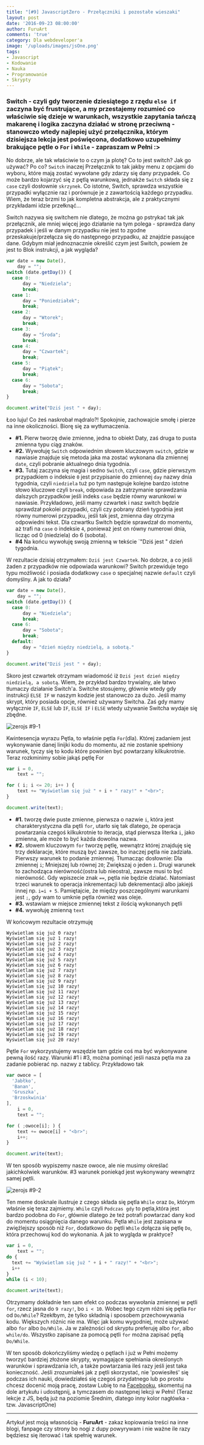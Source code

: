 ```yaml
---
title: "[#9] JavascriptZero - Przełączniki i pozostałe wieszaki"
layout: post
date: '2016-09-23 08:00:00'
author: FuruArt
comments: 'true'
category: Dla webdeveloper'a
image: '/uploads/images/jsOne.png'
tags:
- Javascript
- Kodowanie
- Nauka
- Programowanie
- Skrypty
---
```


### Switch - czyli gdy tworzenie dziesiątego z rzędu `else if` zaczyna być frustrujące, a my przestajemy rozumieć co właściwie się dzieje w warunkach, wszystkie zapytania tańczą makarenę i logika zaczyna działać w stronę przeciwną - stanowczo wtedy najlepiej użyć przełącznika, którym dzisiejsza lekcja jest poświęcona, dodatkowo uzupełnimy brakujące pętle o `For` i `While` - zapraszam w Pełni :>

No dobrze, ale tak właściwie to o czym ja plotę? Co to jest switch? Jak go używać? Po co? `Switch` inaczej Przełącznik to tak jakby menu z opcjami do wyboru, które mają zostać wywołane gdy zdarzy się dany przypadek. Co może bardzo kojarzyć się z pętlą warunkową, jednakże `Switch` składa się z `case` czyli dosłownie `skrzynek`. Co istotne, Switch, sprawdza wszystkie przypadki wyłącznie raz i porównuje je z zawartością każdego przypadku. Wiem, że teraz brzmi to jak kompletna abstrakcja, ale z praktycznymi przykładami idzie przełknąć...

<!--more-->

Switch nazywa się switchem nie dlatego, że można go pstrykać tak jak przełącznik, ale mniej więcej jego działanie na tym polega - sprawdza dany przypadek i jeśli w danym przypadku nie jest to zgodne przeskakuje/przełącza się do następnego przypadku, aż znajdzie pasujące dane. Gdybym miał jednoznacznie określić czym jest Switch, powiem że jest to Blok instrukcji, a jak wygląda?

```javascript
var date = new Date(),
    day = "";
switch (date.getDay()) {
  case 0:
      day = "Niedziela";
      break;
  case 1:
      day = "Poniedziałek";
      break;
  case 2:
      day = "Wtorek";
      break;
  case 3:
      day = "Środa";
      break;
  case 4:
      day = "Czwartek";
      break;
  case 5:
      day = "Piątek";
      break;
  case 6:
      day = "Sobota";
      break;
}

document.write("Dziś jest " + day);
```

Łoo luju! Co żeś naskrobał mądralo?! Spokojnie, zachowajcie smołę i pierze na inne okoliczności. Biorę się za wytłumaczenia. 

* **#1.** Pierw tworzę dwie zmienne, jedna to obiekt Daty, zaś druga to pusta zmienna typu ciąg znaków. 
* **#2.** Wywołuję `Switch` odpowiednim słowem kluczowym `switch`, gdzie w nawiasie znajduje się metoda jaka ma zostać wykonana dla zmiennej `date`, czyli pobranie aktualnego dnia tygodnia.
* **#3.** Tutaj zaczyna się magia i sedno `Switch`, czyli `case`, gdzie pierwszym przypadkiem o indeksie `0` jest przypisanie do zmiennej `day` nazwy dnia tygodnia, czyli `niedziela` tuż po tym następuje kolejne bardzo istotne słowo kluczowe czyli `break`, odpowiada za zatrzymanie sprawdzania dalszych przypadków jeśli indeks `case` będzie równy warunkowi w nawiasie. Przykładowo, jeśli mamy czwartek i nasz switch będzie sprawdzał pokolei przypadki, czyli czy pobrany dzień tygodnia jest równy numerowi przypadku, jeśli tak jest, zmienna day otrzyma odpowiedni tekst. Dla czwartku Switch będzie sprawdzał do momentu, aż trafi na `case` o indeksie `4`, ponieważ jest on równy numerowi dnia, licząc od 0 (niedziela) do 6 (sobota).
* **#4** Na końcu wywołuję swoją zmienną w tekście `"Dziś jest " dzień tygodnia.

W rezultacie dzisiaj otrzymałem: `Dziś jest Czwartek`. No dobrze, a co jeśli żaden z przypadków nie odpowiada warunkowi? Switch przewiduje tego typu możliwość i posiada dodatkowy `case` o specjalnej nazwie `default` czyli domyślny. A jak to działa?

```javascript
var date = new Date(),
    day = "";
switch (date.getDay()) {
  case 0:
      day = "Niedziela";
      break;
  case 6:
      day = "Sobota";
      break;
  default:
      day = "dzień między niedzielą, a sobotą."
}

document.write("Dziś jest " + day);
```

Skoro jest czwartek otrzymam wiadomość iż `Dziś jest dzień między niedzielą, a sobotą`. Wiem, że przykład bardzo trywialny, ale łatwo tłumaczy działanie Switch'a. Switche stosujemy, głównie wtedy gdy instrukcji `ELSE IF` w naszym kodzie jest stanowczo za dużo. Jeśli mamy skrypt, który posiada opcje, również używamy Switcha. Zaś gdy mamy wyłącznie `IF`, `ELSE` lub `IF`, `ELSE IF` i `ELSE` wtedy używanie Switcha wydaje się zbędne. 

![zerojs #9-1](http://s2.quickmeme.com/img/bc/bc3ada7cc81b718053680a8fdd73f9c374c4168bff94970365049726f7e86620.jpg)

Kwintesencja wyrazu Pętla, to właśnie pętla `For`(dla). Której zadaniem jest wykonywanie danej linijki kodu do momentu, aż nie zostanie spełniony warunek, tyczy się to kodu które powinien być powtarzany kilkukrotnie. Teraz rozkminimy sobie jakąś pętlę For

```javascript
var i = 0,
    text = "";

for ( i; i <= 20; i++ ) {
    text += "Wyświetlam się już " + i + " razy!" + "<br>";
}

document.write(text);
```

* **#1.** tworzę dwie puste zmienne, pierwsza o nazwie `i`, która jest charakterystyczna dla pętli `for`, utarło się tak dlatego, że operacja powtarzania czegoś kilkukrotnie to iteracja, stąd pierwsza literka `i`, jako zmienna, ale może to być każda dowolna nazwa.
* **#2.** słowem kluczowym `for` tworzę pętlę, wewnątrz której znajduję się trzy deklaracje, które muszą być zawsze, bo inaczej pętla nie zadziała. Pierwszy warunek to podanie zmiennej. Tłumacząc dosłownie: Dla zmiennej `i`; Mniejszej lub równej `20`; Zwiększaj o jeden `i`. Drugi warunek to zachodząca nierówność(ostra lub nieostra), zawsze musi to być nierówność. Gdy wpiszecie znak `==`, pętla nie będzie działać. Natomiast trzeci warunek to operacja inkrementacji lub dekrementacji albo jakiejś innej np. `i=i + 5`. Pamiętajcie, że między poszczególnymi warunkami jest `;`, gdy wam to umknie pętla również was oleje. 
* **#3.** wstawiam w miejsce zmiennej tekst z ilością wykonanych pętli
* **#4.** wywołuję zmienną `text`

W końcowym rezultacie otrzymuję

```
Wyświetlam się już 0 razy!
Wyświetlam się już 1 razy!
Wyświetlam się już 2 razy!
Wyświetlam się już 3 razy!
Wyświetlam się już 4 razy!
Wyświetlam się już 5 razy!
Wyświetlam się już 6 razy!
Wyświetlam się już 7 razy!
Wyświetlam się już 8 razy!
Wyświetlam się już 9 razy!
Wyświetlam się już 10 razy!
Wyświetlam się już 11 razy!
Wyświetlam się już 12 razy!
Wyświetlam się już 13 razy!
Wyświetlam się już 14 razy!
Wyświetlam się już 15 razy!
Wyświetlam się już 16 razy!
Wyświetlam się już 17 razy!
Wyświetlam się już 18 razy!
Wyświetlam się już 19 razy!
Wyświetlam się już 20 razy!
```

Pętle `For` wykorzystujemy wszędzie tam gdzie coś ma być wykonywane pewną ilość razy. Warunki #1 i #3, można pominąć jeśli nasza pętla ma za zadanie pobierać np. nazwy z tablicy. Przykładowo tak

```javascript
var owoce = [
  'Jabłko',
  'Banan',
  'Gruszka',
  'Brzoskwinia'
],
    i = 0,
    text = "";

for ( ;owoce[i]; ) {
    text += owoce[i] + "<br>";
    i++;
}

document.write(text);
```

W ten sposób wypiszemy nasze owoce, ale nie musimy określać jakichkolwiek warunków. #3 warunek poniekąd jest wykonywany wewnątrz samej pętli.

![zerojs #9-2](http://cdn.meme.am/cache/instances/folder621/500x/64216621.jpg)

Ten meme dosknale ilustruje z czego składa się pętla `While` oraz `Do`, którym właśnie się teraz zajmiemy. `While` czyli `Podczas gdy` to pętla,która jest bardzo podobna do `For`, głównie dlatego że też potrafi powtarzać dany kod do momentu osiągnięcia danego warunku. Pętla `While` jest zapisana w zwięźlejszy sposób niż `For`, dodatkowo do pętli `While` dołącza się pętlę `Do`, która przechowuj kod do wykonania. A jak to wygląda w praktyce?

```javascript
var i = 0,
    text = "";
do {
  text += "Wyświetlam się już " + i + " razy!" + "<br>";
  i++
}
while (i < 10);

document.write(text);
```

Otrzymamy dokładnie ten sam efekt co podczas wywołania zmiennej w pętli `for`, rzecz jasna do `9 razy!`, bo `i < 10`. Wobec tego czym różni się pętla `For` od `Do/While`? Rzekłbym, że tylko składnią i sposobem przechowywania kodu. Większych różnic nie ma. Więc jak komu wygodniej, może używać albo `for` albo `Do/While`. Ja w zależności od skryptu preferuję albo `for`, albo `while/do`. Wszystko zapisane za pomocą pętli `for` można zapisać pętlą `Do/While`.

W ten sposób dokończyliśmy wiedzę o pętlach i już w Pełni możemy tworzyć bardziej złożone skrypty, wymagające spełniania określonych warunków i sprawdzania ich, a także powtarzania ileś razy jeśli jest taka konieczność. Jeśli zrozumiałeś jak z pętli skorzystać, nie 'powiesiłeś' się podczas ich nauki, dowiedziałeś się czegoś przydatnego lub po prostu chcesz docenić moją pracę, zostaw Lubię to na [Facebooku](https://fb.com/furuart), skomentuj na dole artykułu i udostępnij, a tymczasem do następnej lekcji w Pełni! (Teraz lekcje z JS, będą już na poziomie Średnim, dlatego inny kolor nagłówka - tzw. JavascriptOne)

---

Artykuł jest moją własnością - **FuruArt** - zakaz kopiowania treści na inne blogi, fanpage czy strony bo nogi z dupy powyrywam i nie ważne ile razy będziesz się iterować i tak spełnię warunek.